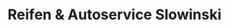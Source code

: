 ---
title: "Reifen & Autoservice Slowinski"
url: /templin/reifen-und-autoservice-slowinski/
shop: Reifen
---